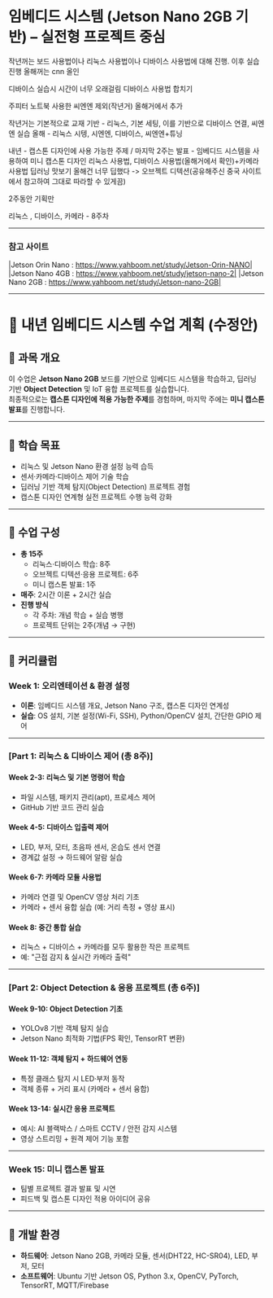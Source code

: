 # 임베디드 시스템 (Jetson Nano 2GB 기반) – 실전형 프로젝트 중심


작년꺼는 보드 사용법이나 리눅스 사용법이나 디바이스 사용법에 대해 진행. 이후 실습 진행
올해꺼는 cnn 올인

디바이스 실습시 시간이 너무 오래걸림
디바이스 사용법 합치기

주피터 노트북 사용한 씨엔엔 제외(작년거)
올해거에서 추가

작년거는 기본적으로 교재 기반 - 리눅스, 기본 세팅, 이를 기반으로 디바이스 연결, 씨엔엔 실습
올해 - 리눅스 시텡, 시엔엔, 디바이스, 씨엔엔+튜닝

내년 - 캡스톤 디자인에 사용 가능한 주제 / 마지막 2주는 발표 - 임베디드 시스템을 사용하여 미니 캡스톤 디자인
리눅스 사용법, 디바이스 사용법(올해거에서 확인)+카메라 사용법
딥러닝 맛보기 올해건 너무 딥했다 -> 오브젝트 디텍션(공유해주신 중국 사이트에서 참고하여 그대로 따라할 수 있게끔)

2주동안 기획만

리눅스 , 디바이스, 카메라 - 8주차

---
### 참고 사이트

|Jetson Orin Nano : https://www.yahboom.net/study/Jetson-Orin-NANO|
|Jetson Nano 4GB : https://www.yahboom.net/study/jetson-nano-2|
|Jetson Nano 2GB : https://www.yahboom.net/study/Jetson-nano-2GB|

---

# 📘 내년 임베디드 시스템 수업 계획 (수정안)

## 📌 과목 개요
이 수업은 **Jetson Nano 2GB** 보드를 기반으로 임베디드 시스템을 학습하고, 딥러닝 기반 **Object Detection** 및 IoT 융합 프로젝트를 실습합니다.  
최종적으로는 **캡스톤 디자인에 적용 가능한 주제**를 경험하며, 마지막 주에는 **미니 캡스톤 발표**를 진행합니다.

---

## 🎯 학습 목표
- 리눅스 및 Jetson Nano 환경 설정 능력 습득
- 센서·카메라·디바이스 제어 기술 학습
- 딥러닝 기반 객체 탐지(Object Detection) 프로젝트 경험
- 캡스톤 디자인 연계형 실전 프로젝트 수행 능력 강화

---

## 📅 수업 구성
- **총 15주**
  - 리눅스·디바이스 학습: 8주
  - 오브젝트 디텍션·응용 프로젝트: 6주
  - 미니 캡스톤 발표: 1주
- **매주**: 2시간 이론 + 2시간 실습
- **진행 방식**
  - 각 주차: 개념 학습 + 실습 병행  
  - 프로젝트 단위는 2주(개념 → 구현)

---

## 📂 커리큘럼

### **Week 1: 오리엔테이션 & 환경 설정**
- **이론**: 임베디드 시스템 개요, Jetson Nano 구조, 캡스톤 디자인 연계성  
- **실습**: OS 설치, 기본 설정(Wi-Fi, SSH), Python/OpenCV 설치, 간단한 GPIO 제어  

---

### **[Part 1: 리눅스 & 디바이스 제어 (총 8주)]**

#### **Week 2-3: 리눅스 및 기본 명령어 학습**
- 파일 시스템, 패키지 관리(apt), 프로세스 제어  
- GitHub 기반 코드 관리 실습  

#### **Week 4-5: 디바이스 입출력 제어**
- LED, 부저, 모터, 초음파 센서, 온습도 센서 연결  
- 경계값 설정 → 하드웨어 알람 실습  

#### **Week 6-7: 카메라 모듈 사용법**
- 카메라 연결 및 OpenCV 영상 처리 기초  
- 카메라 + 센서 융합 실습 (예: 거리 측정 + 영상 표시)  

#### **Week 8: 중간 통합 실습**
- 리눅스 + 디바이스 + 카메라를 모두 활용한 작은 프로젝트  
- 예: "근접 감지 & 실시간 카메라 출력"  

---

### **[Part 2: Object Detection & 응용 프로젝트 (총 6주)]**

#### **Week 9-10: Object Detection 기초**
- YOLOv8 기반 객체 탐지 실습  
- Jetson Nano 최적화 기법(FPS 확인, TensorRT 변환)  

#### **Week 11-12: 객체 탐지 + 하드웨어 연동**
- 특정 클래스 탐지 시 LED·부저 동작  
- 객체 종류 + 거리 표시 (카메라 + 센서 융합)  

#### **Week 13-14: 실시간 응용 프로젝트**
- 예시: AI 블랙박스 / 스마트 CCTV / 안전 감지 시스템  
- 영상 스트리밍 + 원격 제어 기능 포함  

---

### **Week 15: 미니 캡스톤 발표**
- 팀별 프로젝트 결과 발표 및 시연  
- 피드백 및 캡스톤 디자인 적용 아이디어 공유  

---

## 📌 개발 환경
- **하드웨어**: Jetson Nano 2GB, 카메라 모듈, 센서(DHT22, HC-SR04), LED, 부저, 모터  
- **소프트웨어**: Ubuntu 기반 Jetson OS, Python 3.x, OpenCV, PyTorch, TensorRT, MQTT/Firebase  
